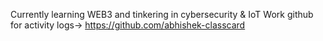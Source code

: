 Currently learning WEB3 and tinkering in cybersecurity & IoT
Work github for activity logs-> https://github.com/abhishek-classcard
